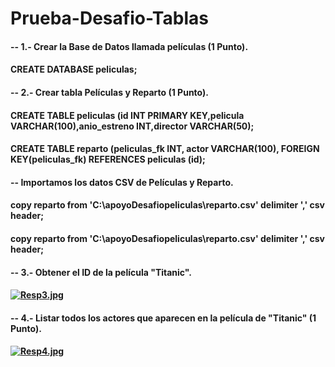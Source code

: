 # Prueba-Desafio-Tablas
#### -- 1.- Crear la Base de Datos llamada películas (1 Punto).
#### CREATE DATABASE peliculas;
#### -- 2.- Crear tabla Películas y Reparto (1 Punto).
#### CREATE TABLE peliculas (id INT PRIMARY KEY,pelicula VARCHAR(100),anio_estreno INT,director VARCHAR(50);
#### CREATE TABLE reparto (peliculas_fk INT, actor VARCHAR(100), FOREIGN KEY(peliculas_fk) REFERENCES peliculas (id);
#### -- Importamos los datos CSV de Películas y Reparto.
#### copy reparto from 'C:\apoyoDesafiopeliculas\reparto.csv' delimiter ',' csv header;
#### copy reparto from 'C:\apoyoDesafiopeliculas\reparto.csv' delimiter ',' csv header;
#### -- 3.- Obtener el ID de la película "Titanic".
#### [![Resp3.jpg](https://i.postimg.cc/jd7nYVcz/Resp3.jpg)](https://postimg.cc/ppPLK6gT)
#### -- 4.- Listar todos los actores que aparecen en la película de "Titanic" (1 Punto).
#### [![Resp4.jpg](https://i.postimg.cc/ydxWf2W3/Resp4.jpg)](https://postimg.cc/G80ct7Fb)
